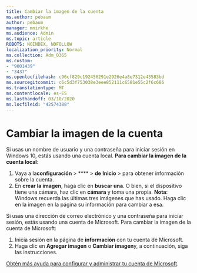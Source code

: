 ```yaml
---
title: Cambiar la imagen de la cuenta
ms.author: pebaum
author: pebaum
manager: mnirkhe
ms.audience: Admin
ms.topic: article
ROBOTS: NOINDEX, NOFOLLOW
localization_priority: Normal
ms.collection: Adm_O365
ms.custom:
- "9001439"
- "3437"
ms.openlocfilehash: c96cf829c192456291e2926e4a8e7312e43583bd
ms.sourcegitcommit: c6c5d3f753038e3eee852111c6581e55c2f6c686
ms.translationtype: MT
ms.contentlocale: es-ES
ms.lasthandoff: 03/10/2020
ms.locfileid: "42574388"
---
```

# <a name="change-account-picture"></a>Cambiar la imagen de la cuenta

Si usas un nombre de usuario y una contraseña para iniciar sesión en Windows 10, estás usando una cuenta local. **Para cambiar la imagen de la cuenta local**:

1. Vaya a la**configuración** > **** > **de** **Inicio** > para obtener información sobre la cuenta.
2. En **crear la imagen**, haga clic en **buscar una**. O bien, si el dispositivo tiene una cámara, haz clic en **cámara** y toma una propia. 
    **Nota**: Windows recuerda las últimas tres imágenes que has usado. Haga clic en la imagen en la página su información para cambiar a esa.

Si usas una dirección de correo electrónico y una contraseña para iniciar sesión, estás usando una cuenta de Microsoft. Para cambiar la imagen de la cuenta de Microsoft:

1. Inicia sesión en la página de **información** con tu cuenta de Microsoft.
2. Haga clic en **Agregar imagen** o **Cambiar imagen**y, a continuación, siga las instrucciones.

[Obtén más ayuda para configurar y administrar tu cuenta de Microsoft](https://support.microsoft.com/products/microsoft-account?category=manage-account).
